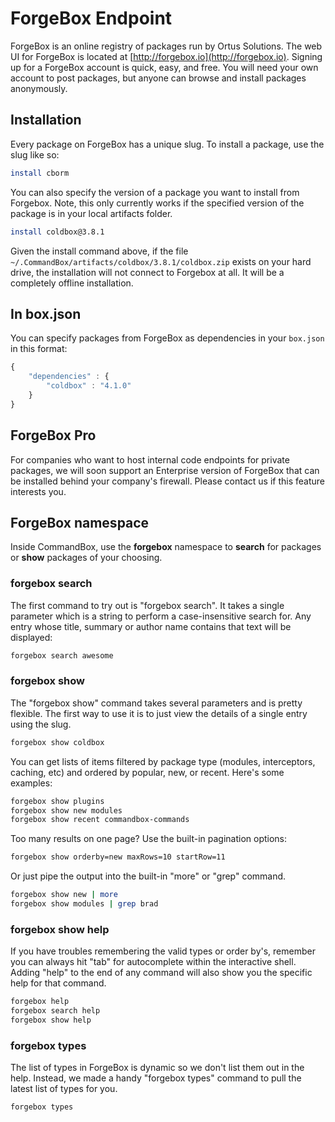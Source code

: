 # ForgeBox Endpoint

ForgeBox is an online registry of packages run by Ortus Solutions.  The web UI for ForgeBox is located at [http://forgebox.io](http://forgebox.io).  Signing up for a ForgeBox account is quick, easy, and free. You will need your own account to post packages, but anyone can browse and install packages anonymously. 

## Installation

Every package on ForgeBox has a unique slug.  To install a package, use the slug like so:

```bash
install cborm
```
You can also specify the version of a package you want to install from Forgebox. Note, this only 
currently works if the specified version of the package is in your local artifacts folder.  

```bash
install coldbox@3.8.1
```

Given the install command above, if the file `~/.CommandBox/artifacts/coldbox/3.8.1/coldbox.zip` exists on your hard drive, the installation will not connect to Forgebox at all.  It will be a completely offline installation.


## In box.json

You can specify packages from ForgeBox as dependencies in your `box.json` in this format:

```javascript
{
    "dependencies" : {
        "coldbox" : "4.1.0"
    }
}

```


## ForgeBox Pro
For companies who want to host internal code endpoints for private packages, we will soon support an Enterprise version of ForgeBox that can be installed behind your company's firewall. Please contact us if this feature interests you.

## ForgeBox namespace

Inside CommandBox, use the **forgebox** namespace to **search** for packages or **show** packages of your choosing.


### forgebox search
The first command to try out is "forgebox search".  It takes a single parameter which is a string to perform a case-insensitive search for.  Any entry whose title, summary or author name contains that text will be displayed:

```bash
forgebox search awesome
```

### forgebox show
The "forgebox show" command takes several parameters and is pretty flexible.  The first way to use it is to just view the details of a single entry using the slug.

```bash
forgebox show coldbox
```

You can get lists of items filtered by package type (modules, interceptors, caching, etc) and ordered by popular, new, or recent.  Here's some examples:

```bash
forgebox show plugins
forgebox show new modules
forgebox show recent commandbox-commands
```

Too many results on one page?  Use the built-in pagination options:

```bash
forgebox show orderby=new maxRows=10 startRow=11
```

Or just pipe the output into the built-in "more" or "grep" command.

```bash
forgebox show new | more
forgebox show modules | grep brad
```

### forgebox show help
If you have troubles remembering the valid types or order by's, remember you can always hit "tab" for autocomplete within the interactive shell.  Adding "help" to the end of any command will also show you the specific help for that command.  
```bash
forgebox help
forgebox search help
forgebox show help
```
### forgebox types
The list of types in ForgeBox is dynamic so we don't list them out in the help.  Instead, we made a handy "forgebox types" command to pull the latest list of types for you.

```bash
forgebox types
```
